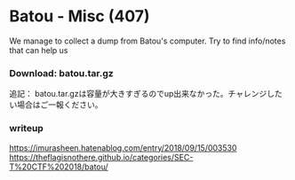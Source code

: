 # Batou - Misc (407)
We manage to collect a dump from Batou's computer. Try to find info/notes that can help us 
### Download: batou.tar.gz 

追記： batou.tar.gzは容量が大きすぎるのでup出来なかった。チャレンジしたい場合はご一報ください。
### writeup
https://imurasheen.hatenablog.com/entry/2018/09/15/003530</br>
https://theflagisnothere.github.io/categories/SEC-T%20CTF%202018/batou/</br>
